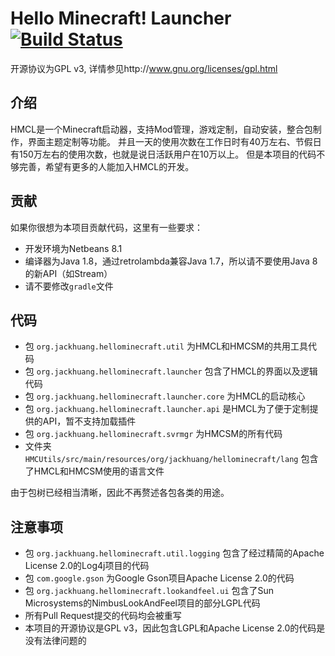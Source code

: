 # Hello Minecraft! Launcher [![Build Status](https://travis-ci.org/huanghongxun/HMCL.svg?branch=master)](https://travis-ci.org/huanghongxun/HMCL)
开源协议为GPL v3, 详情参见http://www.gnu.org/licenses/gpl.html

## 介绍

HMCL是一个Minecraft启动器，支持Mod管理，游戏定制，自动安装，整合包制作，界面主题定制等功能。
并且一天的使用次数在工作日时有40万左右、节假日有150万左右的使用次数，也就是说日活跃用户在10万以上。
但是本项目的代码不够完善，希望有更多的人能加入HMCL的开发。

## 贡献
如果你很想为本项目贡献代码，这里有一些要求：
* 开发环境为Netbeans 8.1
* 编译器为Java 1.8，通过retrolambda兼容Java 1.7，所以请不要使用Java 8的新API（如Stream）
* 请不要修改`gradle`文件

## 代码
* 包 `org.jackhuang.hellominecraft.util` 为HMCL和HMCSM的共用工具代码
* 包 `org.jackhuang.hellominecraft.launcher` 包含了HMCL的界面以及逻辑代码
* 包 `org.jackhuang.hellominecraft.launcher.core` 为HMCL的启动核心
* 包 `org.jackhuang.hellominecraft.launcher.api` 是HMCL为了便于定制提供的API，暂不支持加载插件
* 包 `org.jackhuang.hellominecraft.svrmgr` 为HMCSM的所有代码
* 文件夹 `HMCUtils/src/main/resources/org/jackhuang/hellominecraft/lang` 包含了HMCL和HMCSM使用的语言文件

由于包树已经相当清晰，因此不再赘述各包各类的用途。

## 注意事项
* 包 `org.jackhuang.hellominecraft.util.logging` 包含了经过精简的Apache License 2.0的Log4j项目的代码
* 包 `com.google.gson` 为Google Gson项目Apache License 2.0的代码
* 包 `org.jackhuang.hellominecraft.lookandfeel.ui` 包含了Sun Microsystems的NimbusLookAndFeel项目的部分LGPL代码
* 所有Pull Request提交的代码均会被重写
* 本项目的开源协议是GPL v3，因此包含LGPL和Apache License 2.0的代码是没有法律问题的
